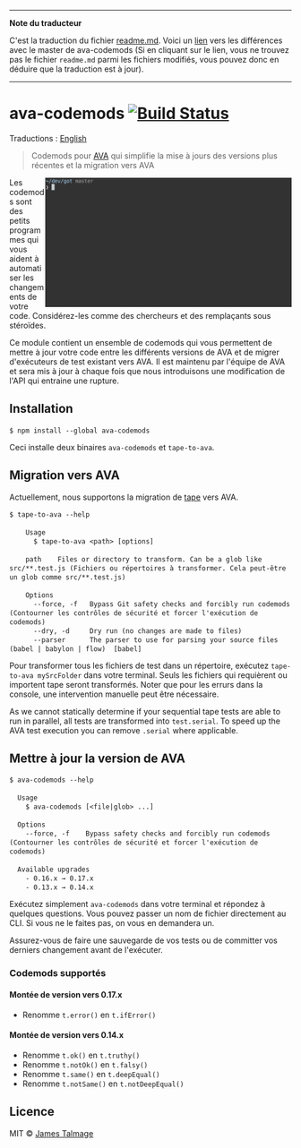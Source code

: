 ___
**Note du traducteur**

C'est la traduction du fichier [readme.md](https://github.com/avajs/ava-codemods/blob/master/readme.md). Voici un [lien](https://github.com/avajs/ava-codemods/compare/e49f8496df390ab45a9804e6fbaed54baaea9513...master#diff-0730bb7c2e8f9ea2438b52e419dd86c9) vers les différences avec le master de ava-codemods (Si en cliquant sur le lien, vous ne trouvez pas le fichier `readme.md` parmi les fichiers modifiés, vous pouvez donc en déduire que la traduction est à jour).
___
# ava-codemods [![Build Status](https://travis-ci.org/avajs/ava-codemods.svg?branch=master)](https://travis-ci.org/avajs/ava-codemods)

Traductions : [English](https://github.com/avajs/ava-codemods/blob/master/readme.md)

> Codemods pour [AVA](https://ava.li) qui simplifie la mise à jours des versions plus récentes et la migration vers AVA

<img src="https://github.com/avajs/ava-codemods/blob/master/screenshot.gif" width="440" align="right">

Les codemods sont des petits programmes qui vous aident à automatiser les changements de votre code. Considérez-les comme des chercheurs et des remplaçants sous stéroïdes.

Ce module contient un ensemble de codemods qui vous permettent de mettre à jour votre code entre les différents versions de AVA et de migrer d'exécuteurs de test existant vers AVA. Il est maintenu par l'équipe de AVA et sera mis à jour à chaque fois que nous introduisons une modification de l'API qui entraine une rupture.


## Installation

```
$ npm install --global ava-codemods
```

Ceci installe deux binaires `ava-codemods` et `tape-to-ava`.


## Migration vers AVA

Actuellement, nous supportons la migration de [tape](https://github.com/substack/tape) vers AVA.

```
$ tape-to-ava --help

	Usage
	  $ tape-to-ava <path> [options]

	path	Files or directory to transform. Can be a glob like src/**.test.js (Fichiers ou répertoires à transformer. Cela peut-être un glob comme src/**.test.js)

	Options
	  --force, -f	Bypass Git safety checks and forcibly run codemods (Contourner les contrôles de sécurité et forcer l'exécution de codemods)
	  --dry, -d		Dry run (no changes are made to files)
	  --parser		The parser to use for parsing your source files (babel | babylon | flow)  [babel]
```

Pour transformer tous les fichiers de test dans un répertoire, exécutez `tape-to-ava mySrcFolder` dans votre terminal. Seuls les fichiers qui requièrent ou importent tape seront transformés. Noter que pour les errurs dans la console, une intervention manuelle peut être nécessaire.

As we cannot statically determine if your sequential tape tests are able to run in parallel, all tests are transformed into `test.serial`. To speed up the AVA test execution you can remove `.serial` where applicable.


## Mettre à jour la version de AVA

```
$ ava-codemods --help

  Usage
    $ ava-codemods [<file|glob> ...]

  Options
    --force, -f    Bypass safety checks and forcibly run codemods (Contourner les contrôles de sécurité et forcer l'exécution de codemods)

  Available upgrades
    - 0.16.x → 0.17.x
    - 0.13.x → 0.14.x
```

Exécutez simplement `ava-codemods` dans votre terminal et répondez à quelques questions. Vous pouvez passer un nom de fichier directement au CLI. Si vous ne le faites pas, on vous en demandera un.

Assurez-vous de faire une sauvegarde de vos tests ou de committer vos derniers changement avant de l'exécuter.


### Codemods supportés

#### Montée de version vers 0.17.x

- Renomme `t.error()` en `t.ifError()`

#### Montée de version vers 0.14.x

- Renomme `t.ok()` en `t.truthy()`
- Renomme `t.notOk()` en `t.falsy()`
- Renomme `t.same()` en `t.deepEqual()`
- Renomme `t.notSame()` en `t.notDeepEqual()`


## Licence

MIT © [James Talmage](https://github.com/jamestalmage)
